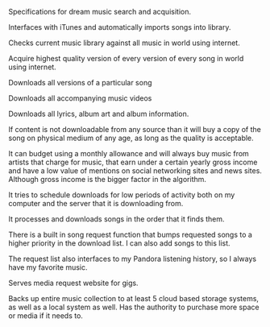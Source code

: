 Specifications for dream music search and acquisition.

Interfaces with iTunes and automatically imports songs into library.

Checks current music library against all music in world using internet.

Acquire highest quality version of every version of every song in world 
using internet.

Downloads all versions of a particular song

Downloads all accompanying music videos

Downloads all lyrics, album art and album information.

If content is not downloadable from any source than it will buy a copy of the 
song on physical medium of any age, as long as the quality is acceptable.

It can budget using a monthly allowance and will always buy music from artists
that charge for music, that earn under a certain yearly gross income and have 
a low value of mentions on social networking sites and news sites. Although 
gross income is the bigger factor in the algorithm.

It tries to schedule downloads for low periods of activity both on my computer
and the server that it is downloading from.

It processes and downloads songs in the order that it finds them.

There is a built in song request function that bumps requested songs to a 
higher priority in the download list. I can also add songs to this list.

The request list also interfaces to my Pandora listening history, so I always 
have my favorite music.

Serves media request website for gigs.

Backs up entire music collection to at least 5 cloud based storage systems, 
as well as a local system as well. Has the authority to purchase more space 
or media if it needs to.



